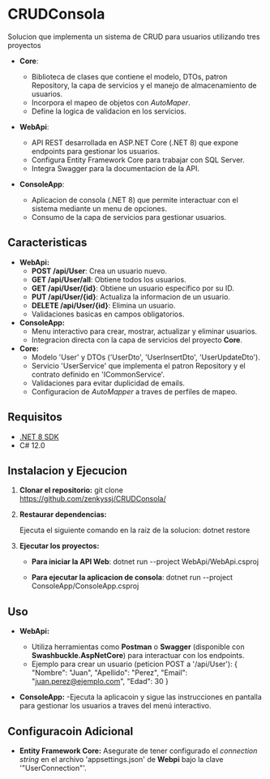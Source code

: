 # CRUDConsola

Solucion que implementa un sistema de CRUD para usuarios utilizando tres proyectos

- **Core**:
  - Biblioteca de clases que contiene el modelo, DTOs, patron Repository, la capa de servicios y el manejo de almacenamiento de usuarios.
  - Incorpora el mapeo de objetos con _AutoMaper_.
  - Define la logica de validacion en los servicios.
    
- **WebApi**:
  - API REST desarrollada en ASP.NET Core (.NET 8) que expone endpoints para gestionar los usuarios.
  - Configura Entity Framework Core para trabajar con SQL Server.
  - Integra Swagger para la documentacion de la API.
    
- **ConsoleApp**:
  - Aplicacion de consola (.NET 8) que permite interactuar con el sistema mediante un menu de opciones.
  - Consumo de la capa de servicios para gestionar usuarios.

## Caracteristicas

- **WebApi:**
  - **POST /api/User**: Crea un usuario nuevo.
  - **GET /api/User/all**: Obtiene todos los usuarios.
  - **GET /api/User/{id}**: Obtiene un usuario especifico por su ID.
  - **PUT /api/User/{id}**: Actualiza la informacion de un usuario.
  - **DELETE /api/User/{id}**: Elimina un usuario.
  - Validaciones basicas en campos obligatorios.
- **ConsoleApp:**
  - Menu interactivo para crear, mostrar, actualizar y eliminar usuarios.
  - Integracion directa con la capa de servicios del proyecto **Core**.
- **Core:**
  - Modelo 'User' y DTOs ('UserDto', 'UserInsertDto', 'UserUpdateDto').
  - Servicio 'UserService' que implementa el patron Repository y el contrato definido en 'ICommonService'.
  - Validaciones para evitar duplicidad de emails.
  - Configuracion de _AutoMapper_ a traves de perfiles de mapeo.
 
## Requisitos

- [.NET 8 SDK](https://dotnet.microsoft.com/download)
- C# 12.0

## Instalacion y Ejecucion

1. **Clonar el repositorio:**
   git clone https://github.com/zenkyssj/CRUDConsola/

2. **Restaurar dependencias:**

   Ejecuta el siguiente comando en la raiz de la solucion:
   dotnet restore

3. **Ejecutar los proyectos:**

   - **Para iniciar la API Web**:
     dotnet run --project WebApi/WebApi.csproj

   - **Para ejecutar la aplicacion de consola**:
     dotnet run --project ConsoleApp/ConsoleApp.csproj

## Uso

- **WebApi:**
  - Utiliza herramientas como __Postman__ o __Swagger__ (disponible con __Swashbuckle.AspNetCore__) para interactuar con los endpoints.
  - Ejemplo para crear un usuario (peticion POST a '/api/User'):
    {
      "Nombre": "Juan",
      "Apellido": "Perez",
      "Email": "juan.perez@ejemplo.com",
      "Edad": 30
    }

- **ConsoleApp:**
  -Ejecuta la aplicacoin y sigue las instrucciones en pantalla para gestionar los usuarios a traves del menú interactivo.

## Configuracoin Adicional

- **Entity Framework Core:**
  Asegurate de tener configurado el _connection string_ en el archivo 'appsettings.json' de **Webpi** bajo la clave '"UserConnection"'.
